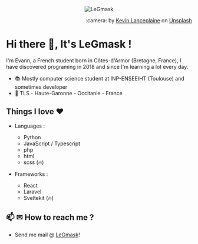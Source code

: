 <!--<p align="center">
  <img alt="LeGmask's Github Stats" src="https://github-readme-stats.vercel.app/api?username=legmask&show_icons=true&include_all_commits=true&hide_border=false&theme=dark" />
</p> !-->

<p align="center">
  <img alt="LeGmask" src="https://user-images.githubusercontent.com/53308142/162566936-8a70f204-7d27-4a3b-ae46-47b9b3da985d.png" />
</p>
<left>
<p align="right">
  :camera: by <a href="https://unsplash.com/@danesduet?utm_source=unsplash&utm_medium=referral&utm_content=creditCopyText">Kevin Lanceplaine</a> on <a href="https://unsplash.com/s/photos/abstract?utm_source=unsplash&utm_medium=referral&utm_content=creditCopyText">Unsplash</a>
</p>
  


# Hi there 👋, It's LeGmask !

I'm Evann, a French student born in Côtes-d'Armor (Bretagne, France), I have discovered programing in 2018 and since I'm learning a lot every day. 

* 📚 Mostly computer science student at INP-ENSEEIHT (Toulouse) and sometimes developer
* 📍 TLS - Haute-Garonne - Occitanie - France

## Things I love :heart:

* Languages : 
  - Python
  - JavaScript / Typescript
  - php
  - html
  - scss (🔥)

* Frameworks :
  - React
  - Laravel
  - Sveltekit (🔥)

<!--
## Some open 🔓 source project where I collaborate ?

* [Epsilon](https://github.com/numworks/epsilon)
  - [Omega](https://github.com/Omega-Numworks/Omega)
* [Schoolsyst](https://github.com/schoolsyst)
* [Tiplanet](https://github.com/TI-Planet/)
!-->

## 📫 ✉ How to reach me ?

- Send me mail @ [LeGmask](https://evann.tech/to/mail)! 
<!--
## :eyes:

![Visitor 🙋‍♂️](https://hitcounter.pythonanywhere.com/count/tag.svg?url=https%3A%2F%2Fgithub.com%2FLeGmask)

**LeGmask/LeGmask** is a ✨ _special_ ✨ repository because its `README.md` (this file) appears on your GitHub profile.

Here are some ideas to get you started:

- 🔭 I’m currently working on ...
- 🌱 I’m currently learning ...
- 👯 I’m looking to collaborate on ...
- 🤔 I’m looking for help with ...
- 💬 Ask me about ...
- 📫 How to reach me: ...
- 😄 Pronouns: ...
- ⚡ Fun fact: ...
-->
